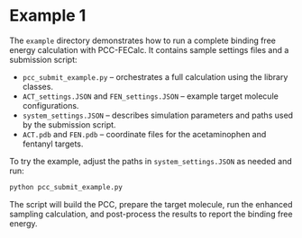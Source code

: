 # Example 1

The `example` directory demonstrates how to run a complete binding free energy calculation with PCC-FECalc.  It contains sample settings files and a submission script:

- `pcc_submit_example.py` – orchestrates a full calculation using the library classes.
- `ACT_settings.JSON` and `FEN_settings.JSON` – example target molecule configurations.
- `system_settings.JSON` – describes simulation parameters and paths used by the submission script.
- `ACT.pdb` and `FEN.pdb` – coordinate files for the acetaminophen and fentanyl targets.

To try the example, adjust the paths in `system_settings.JSON` as needed and run:

```bash
python pcc_submit_example.py
```

The script will build the PCC, prepare the target molecule, run the enhanced sampling calculation, and post-process the results to report the binding free energy.

